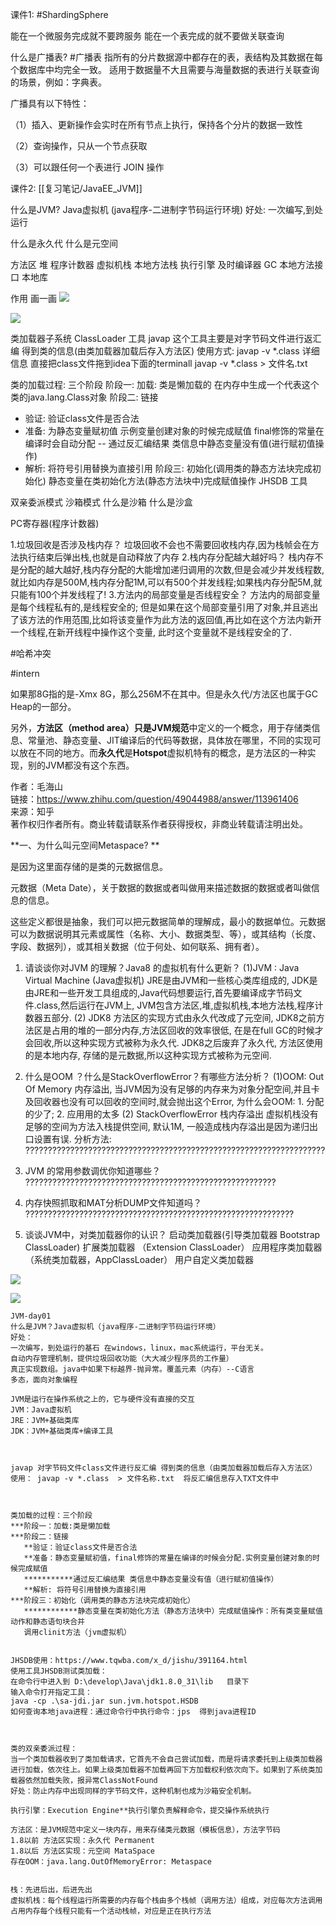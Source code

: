 
课件1: #ShardingSphere

能在一个微服务完成就不要跨服务
能在一个表完成的就不要做关联查询

什么是广播表?
#广播表
	指所有的分片数据源中都存在的表，表结构及其数据在每个数据库中均完全一致。 适用于数据量不大且需要与海量数据的表进行关联查询的场景，例如：字典表。

广播具有以下特性：

（1）插入、更新操作会实时在所有节点上执行，保持各个分片的数据一致性

（2）查询操作，只从一个节点获取

（3）可以跟任何一个表进行 JOIN 操作


课件2: [[复习笔记/JavaEE_JVM]]

什么是JVM?
	Java虚拟机 (java程序-二进制字节码运行环境)
好处: 
	一次编写,到处运行

什么是永久代
什么是元空间

方法区
堆
程序计数器
虚拟机栈
本地方法栈
执行引擎
及时编译器
GC
本地方法接口
本地库

作用
画一画
![](image/Pasted%20image%2020221114135439.png)

![](image/Pasted%20image%2020221114160536.png)

类加载器子系统 ClassLoader
工具 javap
这个工具主要是对字节码文件进行返汇编 得到类的信息(由类加载器加载后存入方法区)
使用方式: javap -v *.class 详细信息
直接把class文件拖到idea下面的terminall
 javap -v *.class > 文件名.txt

类的加载过程: 三个阶段
阶段一: 加载: 类是懒加载的
	在内存中生成一个代表这个类的java.lang.Class对象
阶段二: 链接
 * 验证: 验证class文件是否合法
 * 准备: 
	   为静态变量赋初值
	   示例变量创建对象的时候完成赋值
	   final修饰的常量在编译时会自动分配 
	-- 通过反汇编结果 类信息中静态变量没有值(进行赋初值操作)
 * 解析: 将符号引用替换为直接引用
阶段三: 初始化(调用类的静态方法块完成初始化)
	静态变量在类初始化方法(静态方法块中)完成赋值操作
JHSDB 工具



双亲委派模式
沙箱模式
什么是沙箱 什么是沙盒

PC寄存器(程序计数器)


1.垃圾回收是否涉及栈内存？
	垃圾回收不会也不需要回收栈内存,因为栈帧会在方法执行结束后弹出栈,也就是自动释放了内存
2.栈内存分配越大越好吗？
	栈内存不是分配的越大越好,栈内存分配的大能增加递归调用的次数,但是会减少并发线程数,就比如内存是500M,栈内存分配1M,可以有500个并发线程;如果栈内存分配5M,就只能有100个并发线程了!
3.方法内的局部变量是否线程安全？
	方法内的局部变量是每个线程私有的,是线程安全的; 但是如果在这个局部变量引用了对象,并且逃出了该方法的作用范围,比如将该变量作为此方法的返回值,再比如在这个方法内新开一个线程,在新开线程中操作这个变量, 此时这个变量就不是线程安全的了.


#哈希冲突 

#intern

如果那8G指的是-Xmx 8G，那么256M不在其中。但是永久代/方法区也属于GC Heap的一部分。

另外，**方法区（method area）**只是**JVM规范**中定义的一个概念，用于存储类信息、常量池、静态变量、JIT编译后的代码等数据，具体放在哪里，不同的实现可以放在不同的地方。而**永久代**是**Hotspot**虚拟机特有的概念，是方法区的一种实现，别的JVM都没有这个东西。

  
  
作者：毛海山  
链接：https://www.zhihu.com/question/49044988/answer/113961406  
来源：知乎  
著作权归作者所有。商业转载请联系作者获得授权，非商业转载请注明出处。


**一、为什么叫元空间Metaspace? **

是因为这里面存储的是类的元数据信息。

元数据（Meta Date），关于数据的数据或者叫做用来描述数据的数据或者叫做信息的信息。

这些定义都很是抽象，我们可以把元数据简单的理解成，最小的数据单位。元数据可以为数据说明其元素或属性（名称、大小、数据类型、等），或其结构（长度、字段、数据列），或其相关数据（位于何处、如何联系、拥有者）。



1. 请谈谈你对JVM 的理解？Java8 的虚拟机有什么更新？
   (1)JVM : Java Virtual Machine (Java虚拟机)
   JRE是由JVM和一些核心类库组成的, JDK是由JRE和一些开发工具组成的,Java代码想要运行,首先要编译成字节码文件.class,然后运行在JVM上, JVM包含方法区,堆,虚拟机栈,本地方法栈,程序计数器五部分.
   (2) JDK8 方法区的实现方式由永久代改成了元空间, JDK8之前方法区是占用的堆的一部分内存,方法区回收的效率很低, 在是在full GC的时候才会回收,所以这种实现方式被称为永久代. JDK8之后废弃了永久代, 方法区使用的是本地内存, 存储的是元数据,所以这种实现方式被称为元空间.

   
2. 什么是OOM ？什么是StackOverflowError？有哪些方法分析？
	(1)OOM: Out Of Memory 内存溢出, 当JVM因为没有足够的内存来为对象分配空间,并且卡及回收器也没有可以回收的空间时,就会抛出这个Error, 
	为什么会OOM: 1. 分配的少了; 2. 应用用的太多
	(2) StackOverflowError 栈内存溢出 虚拟机栈没有足够的空间为方法入栈提供空间, 默认1M, 一般造成栈内存溢出是因为递归出口设置有误.
	分析方法: ???????????????????????????????????????????????????????????????????


3. JVM 的常用参数调优你知道哪些？
	????????????????????????????????????????????????????????

4. 内存快照抓取和MAT分析DUMP文件知道吗？
	????????????????????????????????????????????????????????????

5. 谈谈JVM中，对类加载器你的认识？
	启动类加载器(引导类加载器 Bootstrap ClassLoader)
	扩展类加载器 （Extension ClassLoader）
	应用程序类加载器 （系统类加载器，AppClassLoader）
	用户自定义类加载器
	


![](image/JVM内存结构-整体说明.png)

![](image/JVM内存结构-PC寄存器.png)

```
JVM-day01
什么是JVM？Java虚拟机（java程序-二进制字节码运行环境）
好处：
一次编写，到处运行的基石 在windows，linux，mac系统运行，平台无关。
自动内存管理机制，提供垃圾回收功能（大大减少程序员的工作量）
真正实现数组。java中如果下标越界-抛异常。覆盖元素（内存）--C语言
多态，面向对象编程

JVM是运行在操作系统之上的，它与硬件没有直接的交互
JVM：Java虚拟机
JRE：JVM+基础类库
JDK：JVM+基础类库+编译工具



javap 对字节码文件class文件进行反汇编 得到类的信息（由类加载器加载后存入方法区）
使用： javap -v *.class  > 文件名称.txt  将反汇编信息存入TXT文件中



类加载的过程：三个阶段
***阶段一：加载:类是懒加载
***阶段二：链接
   **验证：验证class文件是否合法
   **准备：静态变量赋初值，final修饰的常量在编译的时候会分配.实例变量创建对象的时候完成赋值
   ***********通过反汇编结果 类信息中静态变量没有值（进行赋初值操作）
   **解析: 将符号引用替换为直接引用
***阶段三：初始化（调用类的静态方法块完成初始化）
   ************静态变量在类初始化方法（静态方法块中）完成赋值操作：所有类变量赋值动作和静态语句块合并
   调用clinit方法（jvm虚拟机）


JHSDB使用：https://www.tqwba.com/x_d/jishu/391164.html
使用工具JHSDB测试类加载：
在命令行中进入到 D:\develop\Java\jdk1.8.0_31\lib   目录下
输入命令打开指定工具：
java -cp .\sa-jdi.jar sun.jvm.hotspot.HSDB
如何查询本地java进程：通过命令行中执行命令：jps  得到java进程ID



类的双亲委派过程：
当一个类加载器收到了类加载请求，它首先不会自己尝试加载，而是将请求委托到上级类加载器进行加载，依次往上。如果上级类加载器不加载再回下方加载权利依次向下。如果到了系统类加载器依然加载失败，报异常ClassNotFound
好处：防止内存中出现同样的字节码文件，这种机制也成为沙箱安全机制。

执行引擎：Execution Engine**执行引擎负责解释命令，提交操作系统执行

方法区：是JVM规范中定义一块内存，用来存储类元数据（模板信息），方法字节码
1.8以前 方法区实现：永久代 Permanent
1.8以后 方法区实现：元空间 MataSpace
存在OOM：java.lang.OutOfMemoryError: Metaspace


栈：先进后出，后进先出
虚拟机栈：每个线程运行所需要的内存每个栈由多个栈帧（调用方法）组成，对应每次方法调用占用内存每个线程只能有一个活动栈帧，对应是正在执行方法






```




